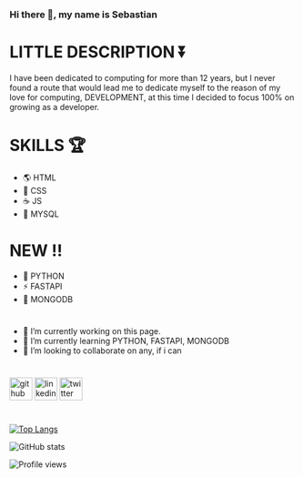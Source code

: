 ### Hi there 👋, my name is Sebastian


# LITTLE DESCRIPTION ⏬

I have been dedicated to computing for more than 12 years, but I never found a route that would lead me to dedicate myself to the reason of my love for computing, DEVELOPMENT, at this time I decided to focus 100% on growing as a developer.

# SKILLS 🏆 

* 🌎 HTML
* 🌄 CSS
* ☕ JS
* 🔐 MYSQL
# NEW ‼
* 🐍 PYTHON
* ⚡ FASTAPI
* 🌱 MONGODB

#

- 🔭 I’m currently working on this page. 
- 🌱 I’m currently learning PYTHON, FASTAPI, MONGODB 
- 👯 I’m looking to collaborate on any, if i can 

#

[<img src='https://cdn.jsdelivr.net/npm/simple-icons@3.0.1/icons/github.svg' alt='github' height='40' style="fill: white">](https://github.com/sebastianmontandon)  [<img src='https://cdn.jsdelivr.net/npm/simple-icons@3.0.1/icons/linkedin.svg' alt='linkedin' height='40'>](https://www.linkedin.com/in/sebastian-montandon/)  [<img src='https://cdn.jsdelivr.net/npm/simple-icons@3.0.1/icons/twitter.svg' alt='twitter' height='40'>](https://twitter.com/SebaMontandon) 

#

[![Top Langs](https://github-readme-stats.vercel.app/api/top-langs/?username=sebastianmontandon)](https://github.com/anuraghazra/github-readme-stats)

![GitHub stats](https://github-readme-stats.vercel.app/api?username=sebastianmontandon&show_icons=true)  

![Profile views](https://gpvc.arturio.dev/sebastianmontandon)  
